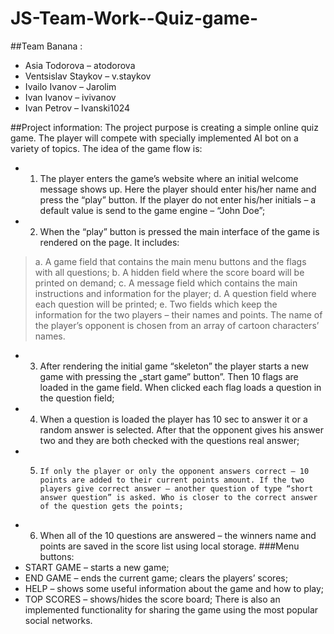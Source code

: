 JS-Team-Work--Quiz-game-
========================
##Team Banana :
-  Asia Todorova – atodorova
-  	Ventsislav Staykov – v.staykov
-  	Ivailo Ivanov – Jarolim
-  	Ivan Ivanov – ivivanov
-  	Ivan Petrov – Ivanski1024

##Project information: 
The project purpose is creating a simple online quiz game. The player will compete with specially implemented AI bot on a variety of topics. The idea of the game flow is:
- 1.	The player enters the game’s website where an initial welcome message shows up. Here the player should enter his/her name and press the “play” button. If the player do not enter his/her initials – a default value is send to the game engine – “John Doe”;
- 2.	When the “play” button is pressed the main interface of the game is rendered on the page. It includes:
>  a.	A game field that contains the main menu buttons and the flags with all questions;
>  b.	A hidden field where the score board will be printed on demand;
>  c.	A message field which contains the main instructions and information for the player;
>  d.	A question field where each question will be printed;
>  e.	Two fields which keep the information for the two players – their names and points. The name of the player’s opponent is chosen from an array of cartoon characters’ names.
- 3.	After rendering the initial game “skeleton” the player starts a new game with pressing the „start game” button”. Then 10 flags are loaded in the game field. When clicked each flag loads a question in the question field;
- 4.	When a question is loaded the player has 10 sec to answer it or a random answer is selected. After that the opponent gives his answer two and they are both checked with the questions real answer;
- 5.	 If only the player or only the opponent answers correct – 10 points are added to their current points amount. If the two players give correct answer – another question of type “short answer question” is asked. Who is closer to the correct answer of the question gets the points;
- 6.	When all of the 10 questions are answered – the winners name and points are saved in the score list using local storage.
###Menu buttons:
-	START GAME – starts a new game; 
-	END GAME – ends the current game; clears the players’ scores;
-	HELP – shows some useful information about the game and how to play;
-	TOP SCORES – shows/hides the score board;
There is also an implemented functionality for sharing the game using the most popular social networks.

